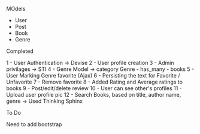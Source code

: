 MOdels
- User
- Post
- Book
- Genre

Completed

1 - User Authentication -> Devise
2 - User profile creation
3 - Admin privilages  -> STI
4 - Genre Model -> category
    Genre - has_many - books
5 - User Marking Genre favorite (Ajax)
6 - Persisting the text for Favorite / Unfavorite
7 - Remove favorite 
8 - Added Rating and Average ratings to books
9 - Post/edit/delete review
10 - User can see other's profiles
11 - Upload user profile pic
12 - Search Books, based on title, author name, genre -> Used Thinking Sphinx

To Do    

Need to add bootstrap


